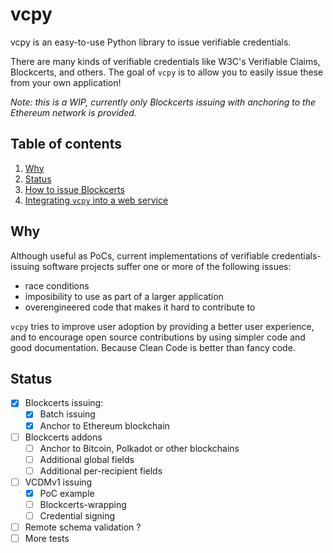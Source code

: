 # vcpy

vcpy is an easy-to-use Python library to issue verifiable credentials. 

There are many kinds of verifiable credentials like W3C's Verifiable Claims, Blockcerts, and others. The goal of `vcpy` is to allow you to easily issue these from your own application!

*Note: this is a WIP, currently only Blockcerts issuing with anchoring to the Ethereum network is provided.*  
    
## Table of contents

1. [Why](#Why)
1. [Status](#Status)
1. [How to issue Blockcerts](how_to.md)
1. [Integrating `vcpy` into a web service](webservice.md)


## Why 
Although useful as PoCs, current implementations of verifiable credentials-issuing software projects suffer one or more of the following issues: 
- race conditions
- imposibility to use as part of a larger application
- overengineered code that makes it hard to contribute to

`vcpy` tries to improve user adoption by providing a better user experience, and to encourage open source contributions by using simpler code and good documentation.
Because Clean Code is better than fancy code.


## Status
- [x] Blockcerts issuing: 
  - [x] Batch issuing
  - [x] Anchor to Ethereum blockchain
- [ ] Blockcerts addons
  - [ ] Anchor to Bitcoin, Polkadot or other blockchains
  - [ ] Additional global fields
  - [ ] Additional per-recipient fields
- [ ] VCDMv1 issuing
  - [x] PoC example
  - [ ] Blockcerts-wrapping
  - [ ] Credential signing
- [ ] Remote schema validation ?
- [ ] More tests
